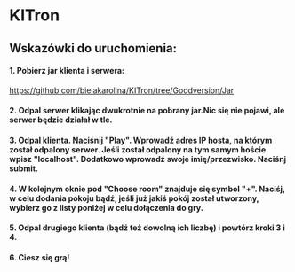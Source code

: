 # KITron
## Wskazówki do uruchomienia: 


#### 1. Pobierz jar klienta i serwera:
https://github.com/bielakarolina/KITron/tree/Goodversion/Jar

#### 2. Odpal serwer klikając dwukrotnie na pobrany jar.Nic się nie pojawi, ale serwer będzie działał w tle.

#### 3. Odpal klienta. Naciśnij "Play". Wprowadź adres IP hosta, na którym został odpalony serwer. Jeśli został odpalony na tym samym hoście wpisz "localhost". Dodatkowo wprowadź swoje imię/przezwisko. Naciśnj submit.

#### 4. W kolejnym oknie pod "Choose room" znajduje się symbol "+". Naciśj, w celu dodania pokoju bądź, jeśli już jakiś pokój został utworzony, wybierz go z listy poniżej w celu dołączenia do gry.

#### 5. Odpal drugiego klienta (bądź też dowolną ich liczbę) i powtórz kroki 3 i 4.

#### 6. Ciesz się grą!

